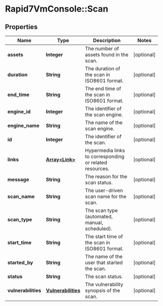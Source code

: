 # Rapid7VmConsole::Scan

## Properties
Name | Type | Description | Notes
------------ | ------------- | ------------- | -------------
**assets** | **Integer** | The number of assets found in the scan. | [optional] 
**duration** | **String** | The duration of the scan in ISO8601 format. | [optional] 
**end_time** | **String** | The end time of the scan in ISO8601 format. | [optional] 
**engine_id** | **Integer** | The identifier of the scan engine. | [optional] 
**engine_name** | **String** | The name of the scan engine. | [optional] 
**id** | **Integer** | The identifier of the scan. | [optional] 
**links** | [**Array&lt;Link&gt;**](Link.md) | Hypermedia links to corresponding or related resources. | [optional] 
**message** | **String** | The reason for the scan status. | [optional] 
**scan_name** | **String** | The user-driven scan name for the scan. | [optional] 
**scan_type** | **String** | The scan type (automated, manual, scheduled).  | [optional] 
**start_time** | **String** | The start time of the scan in ISO8601 format. | [optional] 
**started_by** | **String** | The name of the user that started the scan. | [optional] 
**status** | **String** | The scan status. | [optional] 
**vulnerabilities** | [**Vulnerabilities**](Vulnerabilities.md) | The vulnerability synopsis of the scan. | [optional] 


